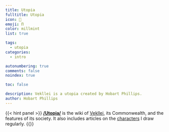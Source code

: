```yaml
---
title: Utopia
fulltitle: Utopia
icon: 📓
emoji: Π
color: millmint
list: true

tags: 
  - utopia
categories:
  - intro

autonumbering: true
comments: false
noindex: true

toc: false

description: Vekllei is a utopia created by Hobart Phillips.
author: Hobart Phillips
---
```

{{< hint panel >}}
[**/Utopia/**](/utopia/) is the wiki of [Vekllei](/utopia/vekllei), its Commonwealth, and the features of its society. It also includes articles on the [characters](/utopia/characters/) I draw regularly.
{{</hint>}}